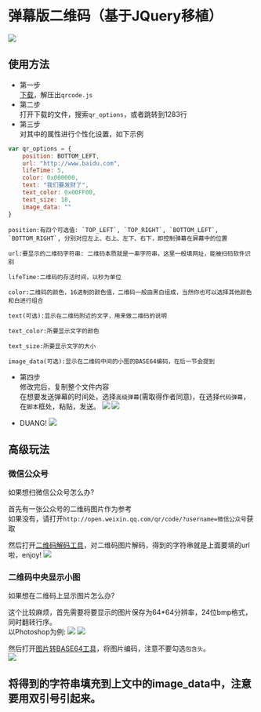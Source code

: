 弹幕版二维码（基于JQuery移植）
===
![](https://github.com/qq456cvb/DanmukuTools/blob/master/ref1.png)
## 使用方法
* 第一步<br>
[下载](https://github.com/qq456cvb/DanmukuTools/archive/master.zip)，解压出`qrcode.js`<br>
* 第二步<br>
打开下载的文件，搜索`qr_options`，或者跳转到1283行<br>
* 第三步<br>
对其中的属性进行个性化设置，如下示例<br>
```JavaScript
var qr_options = {
	position: BOTTOM_LEFT,
	url: "http://www.baidu.com",
	lifeTime: 5,
	color: 0x000000,
	text: "我们要发财了",
	text_color: 0x00FF00,
	text_size: 18,
	image_data: ""
}
```
	position:有四个可选值: `TOP_LEFT`, `TOP_RIGHT`, `BOTTOM_LEFT`, `BOTTOM_RIGHT`, 分别对应左上、右上、左下、右下，即控制弹幕在屏幕中的位置

	url:要显示的二维码字符串: 二维码本质就是一串字符串，这里一般填网址，能被扫码软件识别

	lifeTime:二维码的存活时间，以秒为单位

	color:二维码的颜色，16进制的颜色值，二维码一般由黑白组成，当然你也可以选择其他颜色和白进行组合

	text(可选):显示在二维码附近的文字，用来做二维码的说明

	text_color:所要显示文字的颜色

	text_size:所要显示文字的大小

	image_data(可选):显示在二维码中间的小图的BASE64编码，在后一节会提到

* 第四步<br>
修改完后，复制整个文件内容<br>
在想要发送弹幕的时间处，选择`高级弹幕`(需取得作者同意)，在选择`代码弹幕`，在`脚本`框处，粘贴，发送。
![](https://github.com/qq456cvb/DanmukuTools/blob/master/ref5.png)
![](https://github.com/qq456cvb/DanmukuTools/blob/master/ref6.png)

* DUANG!
![](https://github.com/qq456cvb/DanmukuTools/blob/master/ref2.png)

## 高级玩法
### 微信公众号
如果想扫微信公众号怎么办?

首先有一张公众号的二维码图片作为参考<br>
如果没有，请打开`http://open.weixin.qq.com/qr/code/?username=微信公众号`获取<br>

然后打开[二维码解码工具](http://tool.chinaz.com/qrcode)，对二维码图片解码，得到的字符串就是上面要填的url啦，enjoy!
![](https://github.com/qq456cvb/DanmukuTools/blob/master/ref4.png)

### 二维码中央显示小图
如果想在二维码上显示图片怎么办?

这个比较麻烦，首先需要将要显示的图片保存为64*64分辨率，24位bmp格式，同时翻转行序。<br>
以Photoshop为例:
![](https://github.com/qq456cvb/DanmukuTools/blob/master/ref7.png)
![](https://github.com/qq456cvb/DanmukuTools/blob/master/ref8.png)

然后打开[图片转BASE64工具](http://tool.css-js.com/base64.html)，将图片编码，注意不要勾选`包含头`。<br>
![](https://github.com/qq456cvb/DanmukuTools/blob/master/ref3.png)

将得到的字符串填充到上文中的image_data中，注意要用双引号引起来。
----------
